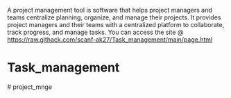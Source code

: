 A project management tool is software that helps project managers and teams centralize planning, organize, and manage their projects. It provides project managers and their teams with a centralized platform to collaborate, track progress, and manage tasks.
You can access the site @ https://raw.githack.com/scanf-ak27/Task_management/main/page.html
# Task_management
#   p r o j e c t _ m n g e  
 